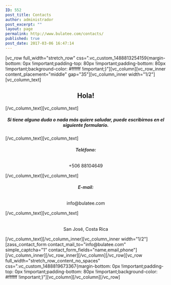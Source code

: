 ```yaml
---
ID: 552
post_title: Contacts
author: administrador
post_excerpt: ""
layout: page
permalink: http://www.bulatee.com/contacts/
published: true
post_date: 2017-03-06 16:47:14
---
```

[vc_row full_width="stretch_row" css=".vc_custom_1488813254159{margin-bottom: 0px !important;padding-top: 80px !important;padding-bottom: 80px !important;background-color: #ffffff !important;}"][vc_column][vc_row_inner content_placement="middle" gap="35"][vc_column_inner width="1/2"][vc_column_text]
<h2 style="text-align: center;">Hola!</h2>
[/vc_column_text][vc_column_text]
<h5 style="text-align: center;">Si tiene alguna duda o nada más quiere saludar, puede escribirnos en el siguiente formulario.</h5>
[/vc_column_text][vc_column_text]
<h6 style="text-align: center;"><span style="color: #333333;"><strong>Teléfono:</strong></span></h6>
<p style="text-align: center;">+506 88104649</p>
[/vc_column_text][vc_column_text]
<h6 style="text-align: center;"><span style="color: #333333;"><strong>E-mail:</strong></span></h6>
<p style="text-align: center;">info@bulatee.com</p>
[/vc_column_text][vc_column_text]
<h6 style="text-align: center;"></h6>
<p style="text-align: center;">San José, Costa Rica</p>
[/vc_column_text][/vc_column_inner][vc_column_inner width="1/2"][zass_contact_form contact_mail_to="info@bulatee.com" simple_captcha="1" contact_form_fields="name,email,phone"][/vc_column_inner][/vc_row_inner][/vc_column][/vc_row][vc_row full_width="stretch_row_content_no_spaces" css=".vc_custom_1488819673367{margin-bottom: 0px !important;padding-top: 0px !important;padding-bottom: 80px !important;background-color: #ffffff !important;}"][vc_column][/vc_column][/vc_row]